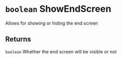 # `boolean` ShowEndScreen

Allows for showing or hiding the end screen

## Returns
`boolean` Whether the end screen will be visible or not